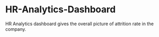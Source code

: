 # HR-Analytics-Dashboard
HR Analytics dashboard gives the overall picture of attrition rate in the company.
